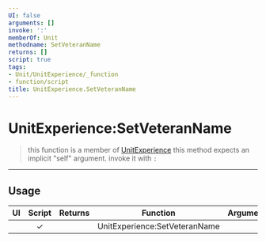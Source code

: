 ```yaml
---
UI: false
arguments: []
invoke: ':'
memberOf: Unit
methodname: SetVeteranName
returns: []
script: true
tags:
- Unit/UnitExperience/_function
- function/script
title: UnitExperience.SetVeteranName
---
```

# UnitExperience:SetVeteranName
> this function is a member of [UnitExperience](civ-6/lua/UnitExperience.md)
> this method expects an implicit "self" argument. invoke it with `:`
-----
## Usage
|  UI | Script | Returns | Function | Arguments |
|:---:|:------:|-------:|:--------:|:---------|
| |✓||UnitExperience:SetVeteranName||
